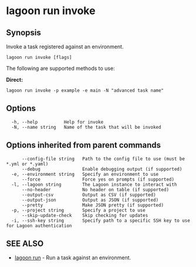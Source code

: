 # lagoon run invoke

## Synopsis

Invoke a task registered against an environment. 

```text
lagoon run invoke [flags]
```

The following are supported methods to use:

**Direct:** 

```text
lagoon run invoke -p example -e main -N "advanced task name"
```

## Options

```text
  -h, --help          Help for invoke
  -N, --name string   Name of the task that will be invoked
```

## Options inherited from parent commands

```text
      --config-file string   Path to the config file to use (must be *.yml or *.yaml)
      --debug                Enable debugging output (if supported)
  -e, --environment string   Specify an environment to use
      --force                Force yes on prompts (if supported)
  -l, --lagoon string        The Lagoon instance to interact with
      --no-header            No header on table (if supported)
      --output-csv           Output as CSV (if supported)
      --output-json          Output as JSON (if supported)
      --pretty               Make JSON pretty (if supported)
  -p, --project string       Specify a project to use
      --skip-update-check    Skip checking for updates
  -i, --ssh-key string       Specify path to a specific SSH key to use for Lagoon authentication
```

## SEE ALSO

* [lagoon run](lagoon_run.md)     - Run a task against an environment.

